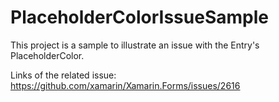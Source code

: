 # PlaceholderColorIssueSample

This project is a sample to illustrate an issue with the Entry's PlaceholderColor.

Links of the related issue: https://github.com/xamarin/Xamarin.Forms/issues/2616
